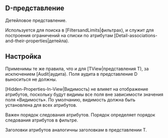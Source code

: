 ﻿



## D-представление

Детейловое представление.


Используется для поиска в [FiltersandLimits|фильтрах), и служит для построения ограничений на списки по атрибутам [Detail-associations-and-their-properties|детейла).

## Настройка

Применимы те же правила, что и для [TView|представления T), за исключением [Audit|аудита). Поля аудита в представление D выноситься не должны.


[Hidden-Properties-In-View|Видимость) не влияет на отображение атрибутов, поскольку будут видимы все поля вне зависимости значения поля «Видимость». По умолчанию, видимость должна быть установлена для всех атрибутов.


Важен порядок следования атрибутов. Порядок определяет порядок следования атрибутов в фильтре.


Заголовки атрибутов аналогичны заголовкам в представлении T.


 



